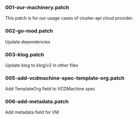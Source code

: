 ### 001-our-machinery.patch

This patch is for our usage cases of cluster-api cloud provider.

### 002-go-mod.patch

Update dependencies

### 003-klog.patch

Update klog to klog/v2 in other files

### 005-add-vcdmachine-spec-template-org.patch

Add TemplateOrg field to VCDMachine spec

### 006-add-metadata.patch

Add metadata field for VM
